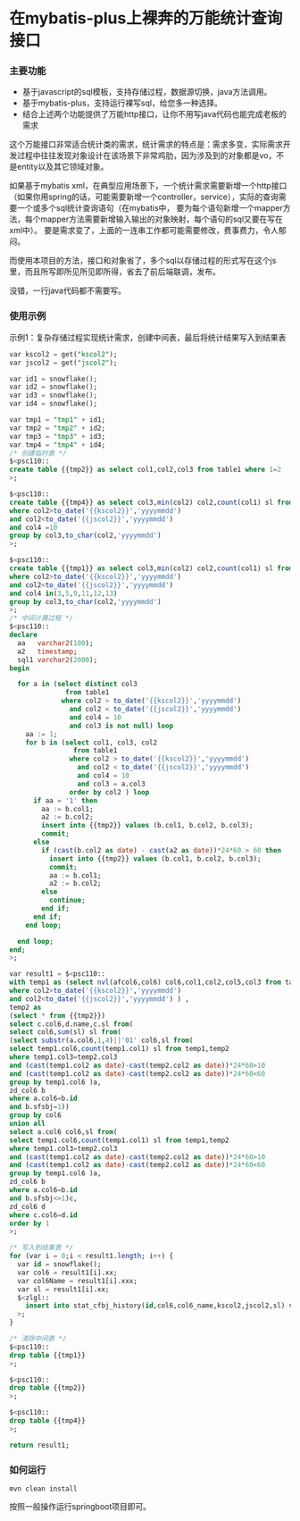 # 在mybatis-plus上裸奔的万能统计查询接口

### 主要功能

* 基于javascript的sql模板，支持存储过程，数据源切换，java方法调用。
* 基于mybatis-plus，支持运行裸写sql，给您多一种选择。
* 结合上述两个功能提供了万能http接口，让你不用写java代码也能完成老板的需求

这个万能接口非常适合统计类的需求，统计需求的特点是：需求多变，实际需求开发过程中往往发现对象设计在该场景下非常鸡肋，因为涉及到的对象都是vo，不是entity以及其它领域对象。

如果基于mybatis xml，在典型应用场景下，一个统计需求需要新增一个http接口（如果你用spring的话，可能需要新增一个controller，service），实际的查询需要一个或多个sql统计查询语句（在mybatis中，
要为每个语句新增一个mapper方法，每个mapper方法需要新增输入输出的对象映射，每个语句的sql又要在写在xml中）。
要是需求变了，上面的一连串工作都可能需要修改，费事费力，令人郁闷。

而使用本项目的方法，接口和对象省了，多个sql以存储过程的形式写在这个js里，而且所写即所见所见即所得，省去了前后端联调，发布。

没错，一行java代码都不需要写。

### 使用示例

示例1：复杂存储过程实现统计需求，创建中间表，最后将统计结果写入到结果表

```sql
var kscol2 = get("kscol2");
var jscol2 = get("jscol2");

var id1 = snowflake();
var id2 = snowflake();
var id3 = snowflake();
var id4 = snowflake();

var tmp1 = "tmp1" + id1;
var tmp2 = "tmp2" + id2;
var tmp3 = "tmp3" + id3;
var tmp4 = "tmp4" + id4;
/* 创建临时表 */
$<psc110::
create table {{tmp2}} as select col1,col2,col3 from table1 where 1=2
>;

$<psc110::
create table {{tmp4}} as select col3,min(col2) col2,count(col1) sl from table1
where col2>to_date('{{kscol2}}','yyyymmdd')
and col2<to_date('{{jscol2}}','yyyymmdd')
and col4 =10
group by col3,to_char(col2,'yyyymmdd')
>;

$<psc110::
create table {{tmp1}} as select col3,min(col2) col2,count(col1) sl from table1
where col2>to_date('{{kscol2}}','yyyymmdd')
and col2<to_date('{{jscol2}}','yyyymmdd')
and col4 in(3,5,9,11,12,13)
group by col3,to_char(col2,'yyyymmdd')
>;
/* 中间计算过程 */
$<psc110::
declare
  aa   varchar2(100);
  a2   timestamp;
  sql1 varchar2(2000);
begin

  for a in (select distinct col3
              from table1
             where col2 > to_date('{{kscol2}}','yyyymmdd')
               and col2 < to_date('{{jscol2}}','yyyymmdd')
               and col4 = 10
               and col3 is not null) loop
    aa := 1;
    for b in (select col1, col3, col2
                from table1
               where col2 > to_date('{{kscol2}}','yyyymmdd')
                 and col2 < to_date('{{jscol2}}','yyyymmdd')
                 and col4 = 10
                 and col3 = a.col3
               order by col2 ) loop
      if aa = '1' then
        aa := b.col1;
        a2 := b.col2;
        insert into {{tmp2}} values (b.col1, b.col2, b.col3);
        commit;
      else
        if (cast(b.col2 as date) - cast(a2 as date))*24*60 > 60 then
          insert into {{tmp2}} values (b.col1, b.col2, b.col3);
          commit;
          aa := b.col1;
          a2 := b.col2;
        else
          continue;
        end if;
      end if;
    end loop;

  end loop;
end;
>;

var result1 = $<psc110::
with temp1 as (select nvl(afcol6,col6) col6,col1,col2,col5,col3 from table1
where col2>to_date('{{kscol2}}','yyyymmdd')
and col2<to_date('{{jscol2}}','yyyymmdd') ) ,
temp2 as
(select * from {{tmp2}})
select c.col6,d.name,c.sl from(
select col6,sum(sl) sl from(
(select substr(a.col6,1,4)||'01' col6,sl from(
select temp1.col6,count(temp1.col1) sl from temp1,temp2
where temp1.col3=temp2.col3
and (cast(temp1.col2 as date)-cast(temp2.col2 as date))*24*60>10
and (cast(temp1.col2 as date)-cast(temp2.col2 as date))*24*60<60
group by temp1.col6 )a,
zd_col6 b
where a.col6=b.id
and b.sfsbj=1))
group by col6
union all
select a.col6 col6,sl from(
select temp1.col6,count(temp1.col1) sl from temp1,temp2
where temp1.col3=temp2.col3
and (cast(temp1.col2 as date)-cast(temp2.col2 as date))*24*60>10
and (cast(temp1.col2 as date)-cast(temp2.col2 as date))*24*60<60
group by temp1.col6 )a,
zd_col6 b
where a.col6=b.id
and b.sfsbj<>1)c,
zd_col6 d
where c.col6=d.id
order by 1
>;

/* 写入到结果表 */
for (var i = 0;i < result1.length; i++) {
  var id = snowflake();
  var col6 = result1[i].xx;
  var col6Name = result1[i].xxx;
  var sl = result1[i].xx;
  $<zlgl::
    insert into stat_cfbj_history(id,col6,col6_name,kscol2,jscol2,sl) values ('{{id}}','{{col6}}','{{col6Name}}','{{kscol2}}','{{jscol2}}','{{sl}}')
  >;
}

/* 清除中间表 */
$<psc110::
drop table {{tmp1}}
>;

$<psc110::
drop table {{tmp2}}
>;

$<psc110::
drop table {{tmp4}}
>;

return result1;
```





### 如何运行

```
mvn clean install
```

按照一般操作运行springboot项目即可。